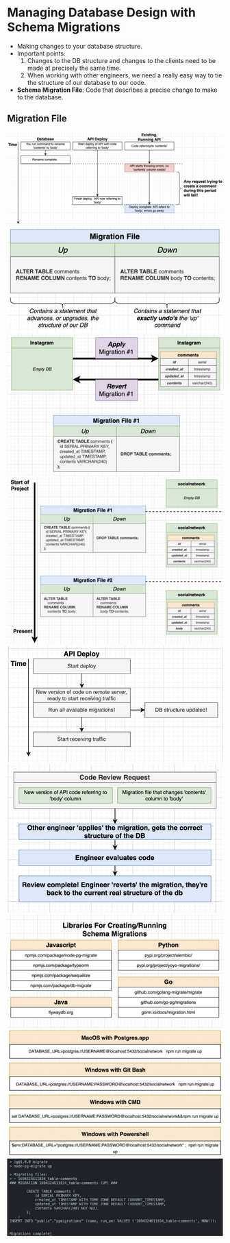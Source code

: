 # Managing Database Design with Schema Migrations

- Making changes to your database structure.
- Important points:
  1. Changes to the DB structure and changes to the clients need to be made at precisely the same time.
  2. When working with other engineers, we need a really easy way to tie the structure of our database to our code.
- **Schema Migration File**: Code that describes a precise change to make to the database.

## Migration File

<img src="../pics/migration1.png" />
<img src="../pics/migration2.png" />
<img src="../pics/migration3.png" />
<img src="../pics/migration4.png" />
<img src="../pics/migration5.png" />
<img src="../pics/migration6.png" />
<img src="../pics/migration7.png" />
<img src="../pics/migration9.png" />
<img src="../pics/migration8.png" />
